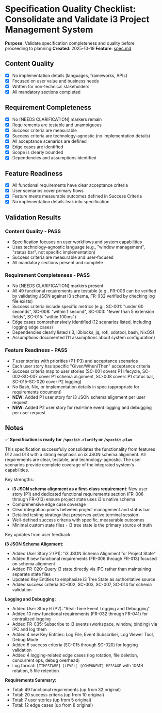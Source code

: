 # Specification Quality Checklist: Consolidate and Validate i3 Project Management System

**Purpose**: Validate specification completeness and quality before proceeding to planning
**Created**: 2025-10-19
**Feature**: [spec.md](../spec.md)

## Content Quality

- [x] No implementation details (languages, frameworks, APIs)
- [x] Focused on user value and business needs
- [x] Written for non-technical stakeholders
- [x] All mandatory sections completed

## Requirement Completeness

- [x] No [NEEDS CLARIFICATION] markers remain
- [x] Requirements are testable and unambiguous
- [x] Success criteria are measurable
- [x] Success criteria are technology-agnostic (no implementation details)
- [x] All acceptance scenarios are defined
- [x] Edge cases are identified
- [x] Scope is clearly bounded
- [x] Dependencies and assumptions identified

## Feature Readiness

- [x] All functional requirements have clear acceptance criteria
- [x] User scenarios cover primary flows
- [x] Feature meets measurable outcomes defined in Success Criteria
- [x] No implementation details leak into specification

## Validation Results

### Content Quality - PASS
- Specification focuses on user workflows and system capabilities
- Uses technology-agnostic language (e.g., "window management", "status bar", not specific implementation)
- Success criteria are measurable and user-focused
- All mandatory sections present and complete

### Requirement Completeness - PASS
- No [NEEDS CLARIFICATION] markers present
- All 49 functional requirements are testable (e.g., FR-006 can be verified by validating JSON against i3 schema, FR-032 verified by checking log file exists)
- Success criteria include specific metrics (e.g., SC-001: "under 60 seconds", SC-008: "within 1 second", SC-003: "fewer than 5 extension fields", SC-015: "within 100ms")
- Edge cases comprehensively identified (12 scenarios listed, including logging edge cases)
- Dependencies clearly listed (i3, i3blocks, jq, rofi, xdotool, bash, NixOS)
- Assumptions documented (11 assumptions about system configuration)

### Feature Readiness - PASS
- 7 user stories with priorities (P1-P3) and acceptance scenarios
- Each user story has specific "Given/When/Then" acceptance criteria
- Success criteria map to user stories (SC-001 covers P1 lifecycle, SC-002-SC-007 cover P1 schema alignment, SC-008 covers P1 status bar, SC-015-SC-020 cover P2 logging)
- No Bash, Nix, or implementation details in spec (appropriate for requirements document)
- **NEW**: Added P1 user story for i3 JSON schema alignment per user request
- **NEW**: Added P2 user story for real-time event logging and debugging per user request

## Notes

✅ **Specification is ready for `/speckit.clarify` or `/speckit.plan`**

This specification successfully consolidates the functionality from features 012 and 013 with a strong emphasis on i3 JSON schema alignment. All requirements are clear, testable, and technology-agnostic. The user scenarios provide complete coverage of the integrated system's capabilities.

Key strengths:
- **i3 JSON schema alignment as a first-class requirement**: New user story (P1) and dedicated functional requirements section (FR-006 through FR-013) ensure project state uses i3's native schema
- Comprehensive edge case coverage
- Clear integration points between project management and status bar
- Detailed testing strategy that preserves active terminal session
- Well-defined success criteria with specific, measurable outcomes
- Minimal custom state files - i3 tree state is the primary source of truth

Key updates from user feedback:

**i3 JSON Schema Alignment:**
- Added User Story 2 (P1): "i3 JSON Schema Alignment for Project State"
- Added 8 new functional requirements (FR-006 through FR-013) focused on schema alignment
- Added FR-020: Query i3 state directly via IPC rather than maintaining separate state files
- Updated Key Entities to emphasize i3 Tree State as authoritative source
- Added success criteria SC-002, SC-003, SC-007, SC-014 for schema validation

**Logging and Debugging:**
- Added User Story 6 (P2): "Real-Time Event Logging and Debugging"
- Added 10 new functional requirements (FR-032 through FR-041) for centralized logging
- Added FR-035: Subscribe to i3 events (workspace, window, binding) via IPC and log them
- Added 4 new Key Entities: Log File, Event Subscriber, Log Viewer Tool, Debug Mode
- Added 6 success criteria (SC-015 through SC-020) for logging validation
- Added 4 logging-related edge cases (log rotation, file deletion, concurrent ops, debug overhead)
- Log format: `[TIMESTAMP] [LEVEL] [COMPONENT] MESSAGE` with 10MB rotation, 5 file retention

**Requirements Summary:**
- Total: 49 functional requirements (up from 32 original)
- Total: 20 success criteria (up from 10 original)
- Total: 7 user stories (up from 5 original)
- Total: 12 edge cases (up from 8 original)

